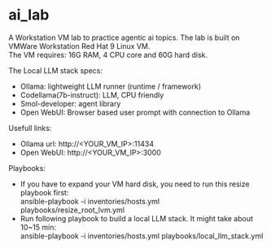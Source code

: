 # ai_lab
A Workstation VM lab to practice agentic ai topics. The lab is built on VMWare Workstation Red Hat 9 Linux VM. </br>
The VM requires: 16G RAM, 4 CPU core and 60G hard disk. </br>

The Local LLM stack specs: </br>
- Ollama: lightweight LLM runner (runtime / framework) </br>
- Codellama(7b-instruct): LLM, CPU friendly </br>
- Smol-developer: agent library </br>
- Open WebUI: Browser based user prompt with connection to Ollama </br>

Usefull links: </br>
- Ollama url: http://<YOUR_VM_IP>:11434 </br>
- Open WebUI: http://<YOUR_VM_IP>:3000 </br>

Playbooks: </br>
- If you have to expand your VM hard disk, you need to run this resize playbook first: </br>
ansible-playbook -i inventories/hosts.yml playbooks/resize_root_lvm.yml </br>
- Run following playbook to build a local LLM stack. It might take about 10~15 min: </br>
ansible-playbook -i inventories/hosts.yml playbooks/local_llm_stack.yml </br>